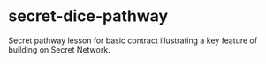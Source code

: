 # secret-dice-pathway
Secret pathway lesson for basic contract illustrating a key feature of building on Secret Network.

